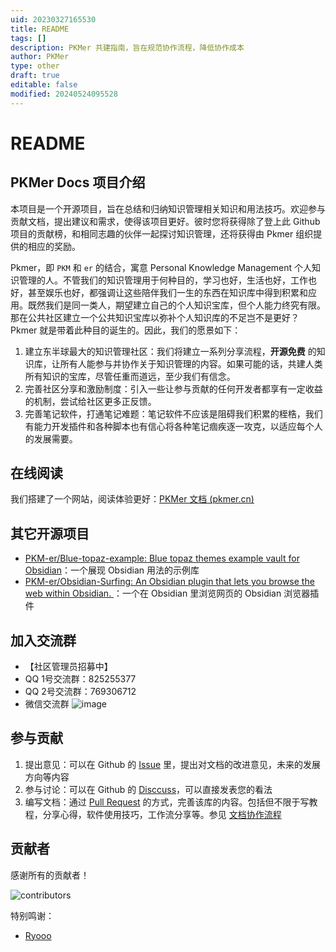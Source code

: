 ```yaml
---
uid: 20230327165530
title: README
tags: []
description: PKMer 共建指南，旨在规范协作流程，降低协作成本
author: PKMer
type: other
draft: true
editable: false
modified: 20240524095528
---
```


# README

## PKMer Docs 项目介绍

本项目是一个开源项目，旨在总结和归纳知识管理相关知识和用法技巧。欢迎参与贡献文档，提出建议和需求，使得该项目更好。彼时您将获得除了登上此 Github 项目的贡献榜，和相同志趣的伙伴一起探讨知识管理，还将获得由 Pkmer 组织提供的相应的奖励。

Pkmer，即 `PKM` 和 `er` 的结合，寓意 Personal Knowledge Management 个人知识管理的人。不管我们的知识管理用于何种目的，学习也好，生活也好，工作也好，甚至娱乐也好，都强调让这些陪伴我们一生的东西在知识库中得到积累和应用。既然我们是同一类人，期望建立自己的个人知识宝库，但个人能力终究有限。那在公共社区建立一个公共知识宝库以弥补个人知识库的不足岂不是更好？Pkmer 就是带着此种目的诞生的。因此，我们的愿景如下：

1. 建立东半球最大的知识管理社区：我们将建立一系列分享流程，**开源免费** 的知识库，让所有人能参与并协作关于知识管理的内容。如果可能的话，共建人类所有知识的宝库，尽管任重而道远，至少我们有信念。
2. 完善社区分享和激励制度：引入一些让参与贡献的任何开发者都享有一定收益的机制，尝试给社区更多正反馈。
3. 完善笔记软件，打通笔记难题：笔记软件不应该是阻碍我们积累的桎梏，我们有能力开发插件和各种脚本也有信心将各种笔记痼疾逐一攻克，以适应每个人的发展需要。

## 在线阅读

我们搭建了一个网站，阅读体验更好：[PKMer 文档 (pkmer.cn)](https://pkmer.cn/page/1/)

## 其它开源项目

- [PKM-er/Blue-topaz-example: Blue topaz themes example vault for Obsidian](https://github.com/PKM-er/Blue-topaz-example)：一个展现 Obsidian 用法的示例库
- [PKM-er/Obsidian-Surfing: An Obsidian plugin that lets you browse the web within Obsidian. ](https://github.com/PKM-er/Obsidian-Surfing)：一个在 Obsidian 里浏览网页的 Obsidian 浏览器插件

## 加入交流群
- 【社区管理员招募中】
- QQ 1号交流群：825255377
- QQ 2号交流群：769306712 
- 微信交流群
  ![image](https://github.com/PKM-er/Pkmer-Docs/assets/42957010/6d2be9bb-362e-4867-97e3-4188050dff20)

## 参与贡献

1. 提出意见：可以在 Github 的 [Issue](https://github.com/PKM-er/Pkmer-Docs/issues) 里，提出对文档的改进意见，未来的发展方向等内容
2. 参与讨论：可以在 Github 的 [Disccuss](https://github.com/PKM-er/Pkmer-Docs/discussions)，可以直接发表您的看法
3. 编写文档：通过 [Pull Request](https://github.com/PKM-er/Pkmer-Docs/pulls) 的方式，完善该库的内容。包括但不限于写教程，分享心得，软件使用技巧，工作流分享等。参见 [文档协作流程](00-关于/协作者指南/协作者指南.md)

## 贡献者

感谢所有的贡献者！

![contributors](https://contrib.rocks/image?repo=PKM-er/Pkmer-Docs)

特别鸣谢：

- [Ryooo](https://www.zhihu.com/people/rao-yao-47-68)



